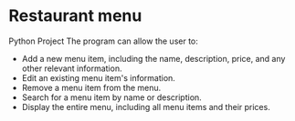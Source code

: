 # Restaurant menu
Python Project
The program can allow the user to:

- Add a new menu item, including the name, description, price, and any other relevant
information.
- Edit an existing menu item's information.
- Remove a menu item from the menu.
- Search for a menu item by name or description.
- Display the entire menu, including all menu items and their prices.
